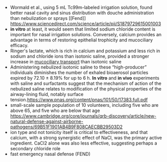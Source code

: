 - Wormald et al., using 5 mL Tc99m-labeled irrigation solution, found better nasal cavity and sinus distribution with douche administration than nebulization or sprays [[Fend]] https://www.sciencedirect.com/science/article/pii/S1879729615001003
- __in vitro__ at least, it would seem that limited sodium chloride content is important for nasal irrigation solutions. Conversely, calcium provides an advantage in terms of restoring epithelial trophicity and mucociliary efficacy.
- Ringer's lactate, which is rich in calcium and potassium and less rich in sodium and chloride ions than isotonic saline, provided a stronger increase in [mucociliary transport](https://www.sciencedirect.com/topics/medicine-and-dentistry/mucociliary-transport) than isotonic saline
- Administering nebulized isotonic saline to these “high-producer” individuals diminishes the number of exhaled bioaerosol particles expired by 72.10 ± 8.19% for up to 6 h. __In vitro__ and __in vivo__ experiments with saline and surfactants suggest that the mechanism of action of the nebulized saline relates to modification of the physical properties of the airway-lining fluid, notably surface tension.https://www.pnas.org/content/pnas/101/50/17383.full.pdf
- small-scale sample population of 10 volunteers, including five who are above 65, and five who are below that age  https://www.cambridge.org/core/journals/qrb-discovery/article/new-natural-defense-against-airborne-pathogens/69B51F1901AB4B9F808CAECBB29503D2
- ion type and not tonicity itself is critical to effectiveness, and that calcium, with a strong synergistic effect of NaCl, was the primary active ingredient. CaCl2 alone was also less effective, suggesting perhaps a secondary chloride role 
- fast emergency nasal defense (FEND) 
